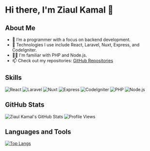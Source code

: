 # Hi there, I'm Ziaul Kamal 👋

## About Me
- 🔭 I’m a programmer with a focus on backend development.
- 🌱 Technologies I use include React, Laravel, Nuxt, Express, and CodeIgniter.
- 👨‍💻 I'm familiar with PHP and Node.js.
- 📫 Check out my repositories: [GitHub Repositories](https://github.com/ziaulkamal?tab=repositories)

## Skills
![React](https://img.shields.io/badge/React-20232A?style=for-the-badge&logo=react&logoColor=61DAFB)
![Laravel](https://img.shields.io/badge/Laravel-FF2D20?style=for-the-badge&logo=laravel&logoColor=white)
![Nuxt](https://img.shields.io/badge/Nuxt-00C58E?style=for-the-badge&logo=nuxt.js&logoColor=white)
![Express](https://img.shields.io/badge/Express-000000?style=for-the-badge&logo=express&logoColor=white)
![CodeIgniter](https://img.shields.io/badge/CodeIgniter-EF4223?style=for-the-badge&logo=codeigniter&logoColor=white)
![PHP](https://img.shields.io/badge/PHP-777BB4?style=for-the-badge&logo=php&logoColor=white)
![Node.js](https://img.shields.io/badge/Node.js-339933?style=for-the-badge&logo=node.js&logoColor=white)

## GitHub Stats
![Ziaul Kamal's GitHub Stats](https://github-readme-stats.vercel.app/api?username=ziaulkamal&show_icons=true&theme=radical)
![Profile Views](https://komarev.com/ghpvc/?username=ziaulkamal&color=blue)

## Languages and Tools
[![Top Langs](https://github-readme-stats.vercel.app/api/top-langs/?username=ziaulkamal&layout=compact&theme=radical)](https://github.com/anuraghazra/github-readme-stats)
